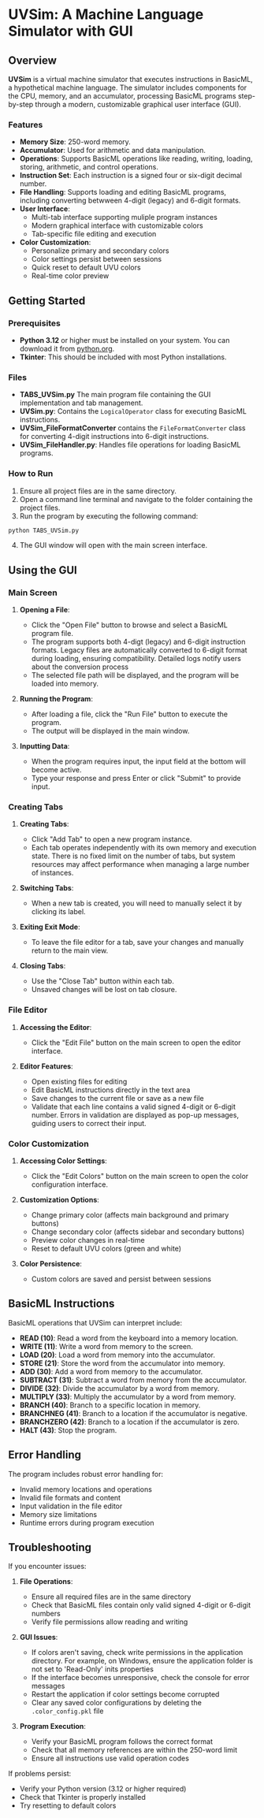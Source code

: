 # UVSim: A Machine Language Simulator with GUI

## Overview

**UVSim** is a virtual machine simulator that executes instructions in BasicML, a hypothetical machine language. The simulator includes components for the CPU, memory, and an accumulator, processing BasicML programs step-by-step through a modern, customizable graphical user interface (GUI).

### Features

- **Memory Size**: 250-word memory.
- **Accumulator**: Used for arithmetic and data manipulation.
- **Operations**: Supports BasicML operations like reading, writing, loading, storing, arithmetic, and control operations.
- **Instruction Set**: Each instruction is a signed four or six-digit decimal number.
- **File Handling**: Supports loading and editing BasicML programs, including converting betwween 4-digit (legacy) and 6-digit formats.
- **User Interface**:
  - Multi-tab interface supporting muliple program instances
  - Modern graphical interface with customizable colors
  - Tab-specific file editing and execution
- **Color Customization**:
  - Personalize primary and secondary colors
  - Color settings persist between sessions
  - Quick reset to default UVU colors
  - Real-time color preview

## Getting Started

### Prerequisites

- **Python 3.12** or higher must be installed on your system. You can download it from [python.org](https://www.python.org/downloads/).
- **Tkinter**: This should be included with most Python installations.

### Files

- **TABS_UVSim.py** The main program file containing the GUI implementation and tab management.
- **UVSim.py**: Contains the `LogicalOperator` class for executing BasicML instructions.
- **UVSim_FileFormatConverter** contains the `FileFormatConverter` class for converting 4-digit instructions into 6-digit instructions.
- **UVSim_FileHandler.py**: Handles file operations for loading BasicML programs.

### How to Run

1. Ensure all project files are in the same directory.
2. Open a command line terminal and navigate to the folder containing the project files.
3. Run the program by executing the following command:

```bash
python TABS_UVSim.py
```

4. The GUI window will open with the main screen interface.

## Using the GUI

### Main Screen

1. **Opening a File**:

   - Click the "Open File" button to browse and select a BasicML program file.
   - The program supports both 4-digt (legacy) and 6-digit instruction formats. Legacy files are automatically
     converted to 6-digit format during loading, ensuring compatibility. Detailed logs notify users about the
     conversion process
   - The selected file path will be displayed, and the program will be loaded into memory.

2. **Running the Program**:

   - After loading a file, click the "Run File" button to execute the program.
   - The output will be displayed in the main window.

3. **Inputting Data**:

   - When the program requires input, the input field at the bottom will become active.
   - Type your response and press Enter or click "Submit" to provide input.

### Creating Tabs

1. **Creating Tabs**:

   - Click "Add Tab" to open a new program instance.
   - Each tab operates independently with its own memory and execution state. There is no fixed limit on the number of tabs,
     but system resources may affect performance when managing a large number of instances.

2. **Switching Tabs**:

   - When a new tab is created, you will need to manually select it by clicking its label.

3. **Exiting Exit Mode**:

   - To leave the file editor for a tab, save your changes and manually return to the main view.

4. **Closing Tabs**:

   - Use the "Close Tab" button within each tab.
   - Unsaved changes will be lost on tab closure.

### File Editor

1. **Accessing the Editor**:

   - Click the "Edit File" button on the main screen to open the editor interface.

2. **Editor Features**:

   - Open existing files for editing
   - Edit BasicML instructions directly in the text area
   - Save changes to the current file or save as a new file
   - Validate that each line contains a valid signed 4-digit or 6-digit number. Errors in validation
     are displayed as pop-up messages, guiding users to correct their input.

### Color Customization

1. **Accessing Color Settings**:

   - Click the "Edit Colors" button on the main screen to open the color configuration interface.

2. **Customization Options**:

   - Change primary color (affects main background and primary buttons)
   - Change secondary color (affects sidebar and secondary buttons)
   - Preview color changes in real-time
   - Reset to default UVU colors (green and white)

3. **Color Persistence**:

   - Custom colors are saved and persist between sessions

## BasicML Instructions

BasicML operations that UVSim can interpret include:

- **READ (10)**: Read a word from the keyboard into a memory location.
- **WRITE (11)**: Write a word from memory to the screen.
- **LOAD (20)**: Load a word from memory into the accumulator.
- **STORE (21)**: Store the word from the accumulator into memory.
- **ADD (30)**: Add a word from memory to the accumulator.
- **SUBTRACT (31)**: Subtract a word from memory from the accumulator.
- **DIVIDE (32)**: Divide the accumulator by a word from memory.
- **MULTIPLY (33)**: Multiply the accumulator by a word from memory.
- **BRANCH (40)**: Branch to a specific location in memory.
- **BRANCHNEG (41)**: Branch to a location if the accumulator is negative.
- **BRANCHZERO (42)**: Branch to a location if the accumulator is zero.
- **HALT (43)**: Stop the program.

## Error Handling

The program includes robust error handling for:

- Invalid memory locations and operations
- Invalid file formats and content
- Input validation in the file editor
- Memory size limitations
- Runtime errors during program execution

## Troubleshooting

If you encounter issues:

1. **File Operations**:

   - Ensure all required files are in the same directory
   - Check that BasicML files contain only valid signed 4-digit or 6-digit numbers
   - Verify file permissions allow reading and writing

2. **GUI Issues**:

   - If colors aren't saving, check write permissions in the application directory. For example, on Windows, ensure
     the application folder is not set to 'Read-Only' inits properties
   - If the interface becomes unresponsive, check the console for error messages
   - Restart the application if color settings become corrupted
   - Clear any saved color configurations by deleting the `.color_config.pkl` file

3. **Program Execution**:
   - Verify your BasicML program follows the correct format
   - Check that all memory references are within the 250-word limit
   - Ensure all instructions use valid operation codes

If problems persist:

- Verify your Python version (3.12 or higher required)
- Check that Tkinter is properly installed
- Try resetting to default colors
